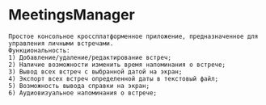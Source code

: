 # MeetingsManager
	
	Простое консольное кроссплатформенное приложение, предназначенное для управления личными встречами.
	Функциональность:
	1) Добавление/удаление/редактирование встреч;
	2) Наличие возможности изменить время напоминания о встрече;
	3) Вывод всех встреч с выбранной датой на экран;
	4) Экспорт всех встреч определенной даты в текстовый файл;
	5) Возможность вывода справки на экран;
	6) Аудиовизуальное напоминания о встрече;
